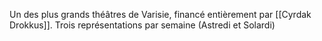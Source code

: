 Un des plus grands théâtres de Varisie, financé entièrement par [[Cyrdak Drokkus]].
Trois représentations par semaine (Astredi et Solardi)